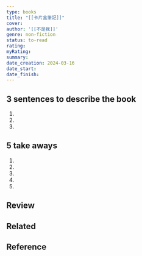 ```yaml
---
type: books
title: "[[卡片盒筆記]]"
cover: 
author: '[[不是我]]'
genre: non-fiction
status: to-read
rating: 
myRating: 
summary: 
date_creation: 2024-03-16
date_start: 
date_finish:
---
```

## 3 sentences to describe the book
1. 
2. 
3. 

## 5 take aways
1. 
2. 
3. 
4. 
5. 

## Review



## Related



## Reference




